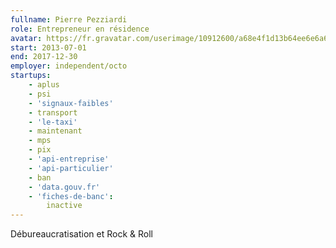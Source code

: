 ```yaml
---
fullname: Pierre Pezziardi
role: Entrepreneur en résidence
avatar: https://fr.gravatar.com/userimage/10912600/a68e4f1d13b64ee6e6a64139131371d1.jpg?size=512
start: 2013-07-01
end: 2017-12-30
employer: independent/octo
startups:
    - aplus
    - psi
    - 'signaux-faibles'
    - transport
    - 'le-taxi'
    - maintenant
    - mps
    - pix
    - 'api-entreprise'
    - 'api-particulier'
    - ban
    - 'data.gouv.fr'
    - 'fiches-de-banc':
        inactive
---
```


Débureaucratisation et Rock & Roll
